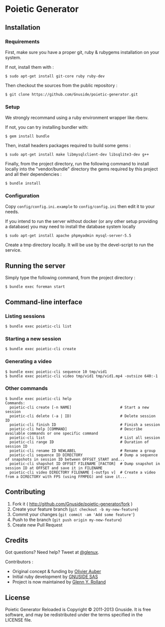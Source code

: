 Poietic Generator
=================

Installation
------------

### Requirements

First, make sure you have a proper git, ruby & rubygems installation on your system.

If not, install them with :

    $ sudo apt-get install git-core ruby ruby-dev  

Then checkout the sources from the public repository :

    $ git clone https://github.com/Gnuside/poietic-generator.git


### Setup

We strongly recommand using a ruby environment wrapper like rbenv.

If not, you can try installing bundler with:

    $ gem install bundle

Then, install  headers packages required to build some gems :

    $ sudo apt-get install make libmysqlclient-dev libsqlite3-dev g++

Finally, from the project directory, run the following command to install
locally into the "vendor/bundle" directory the gems required by this project
and all their dependencies :

    $ bundle install


### Configuration

Copy ``config/config.ini.example`` to ``config/config.ini`` then edit it to your needs.

If you intend to run the server without docker (or any other setup providing a database) you may need to install the database system locally

    $ sudo apt-get install apache phpmyadmin mysql-server-5.5


Create a tmp directory locally. It will be use by the devel-script to run the service.


Running the server
------------------

Simply type the following command, from the project directory :

    $ bundle exec foreman start

Command-line interface
----------------------

### Listing sessions

    $ bundle exec poietic-cli list

### Starting a new session

    $ bundle exec poietic-cli create

### Generating a video

    $ bundle exec poietic-cli sequence 10 tmp/vid1
    $ bundle exec poietic-cli video tmp/vid1 tmp/vid1.mp4 -outsize 640:-1

### Other commands

    $ bundle exec poietic-cli help
    Commands:
      poietic-cli create [-n NAME]                      # Start a new session
      poietic-cli delete (-a | ID)                      # Delete session ID
      poietic-cli finish ID                             # Finish a session
      poietic-cli help [COMMAND]                        # Describe available commands or one specific command
      poietic-cli list                                  # List all session
      poietic-cli range ID                              # Duration of session ID
      poietic-cli rename ID NEWLABEL                    # Rename a group
      poietic-cli sequence ID DIRECTORY                 # Dump a sequence of snapshots in session ID between OFFSET_START and...
      poietic-cli shapshot ID OFFSET FILENAME [FACTOR]  # Dump snapshot in session ID at OFFSET and save it in FILENAME
      poietic-cli video DIRECTORY FILENAME [-outfps v]  # Create a video from a DIRECTORY with FPS (using FFMPEG) and save it...


Contributing
------------

1. Fork it ( http://github.com/Gnuside/poietic-generator/fork )
2. Create your feature branch (`git checkout -b my-new-feature`)
3. Commit your changes (`git commit -am 'Add some feature'`)
4. Push to the branch (`git push origin my-new-feature`)
5. Create new Pull Request


Credits
-------

Got questions? Need help? Tweet at [@glenux](http://twitter.com/glenux).

Contributors :

 * Original concept & funding by [Olivier Auber](http://twitter.com/OlivierAuber)
 * Initial ruby development by [GNUSIDE SAS](http://twitter.com/gnuside)
 * Project is now maintained by [Glenn Y. Rolland](http://github.com/glenux)

License
-------

Poietic Generator Reloaded is Copyright © 2011-2013 Gnuside.
It is free software, and may be redistributed under the terms specified in the LICENSE file.

